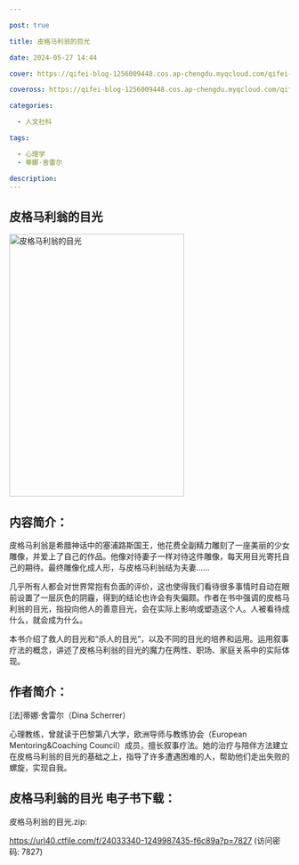 ```yaml
---

post: true

title: 皮格马利翁的目光

date: 2024-05-27 14:44

cover: https://qifei-blog-1256009448.cos.ap-chengdu.myqcloud.com/qifei-blog/6617423e68eb935713be8cef.jpg

coveross: https://qifei-blog-1256009448.cos.ap-chengdu.myqcloud.com/qifei-blog/6617423e68eb935713be8cef.jpg

categories:

  - 人文社科

tags:

  - 心理学
  - 蒂娜·舍雷尔

description:
---
```


## 皮格马利翁的目光
<img alt="皮格马利翁的目光 " class="aligncenter loaded" data-was-processed="true" decoding="async" fetchpriority="high" height="471" src="https://qifei-blog-1256009448.cos.ap-chengdu.myqcloud.com/qifei-blog/6617423e68eb935713be8cef.jpg " style="cursor: zoom-in;" width="314"/>

## 内容简介：

皮格马利翁是希腊神话中的塞浦路斯国王，他花费全副精力雕刻了一座美丽的少女雕像，并爱上了自己的作品。他像对待妻子一样对待这件雕像，每天用目光寄托自己的期待。最终雕像化成人形，与皮格马利翁结为夫妻……

几乎所有人都会对世界常抱有负面的评价，这也使得我们看待很多事情时自动在眼前设置了一层灰色的阴霾，得到的结论也许会有失偏颇。作者在书中强调的皮格马利翁的目光，指投向他人的善意目光，会在实际上影响或塑造这个人。人被看待成什么，就会成为什么。

本书介绍了救人的目光和“杀人的目光”，以及不同的目光的培养和运用。运用叙事疗法的概念，讲述了皮格马利翁的目光的魔力在两性、职场、家庭关系中的实际体现。

## 作者简介：

[法]蒂娜·舍雷尔（Dina Scherrer）

心理教练，曾就读于巴黎第八大学，欧洲导师与教练协会（European Mentoring&amp;Coaching Council）成员，擅长叙事疗法。她的治疗与陪伴方法建立在皮格马利翁的目光的基础之上，指导了许多遭遇困难的人，帮助他们走出失败的螺旋，实现自我。

## 皮格马利翁的目光 电子书下载：
皮格马利翁的目光.zip: 

https://url40.ctfile.com/f/24033340-1249987435-f6c89a?p=7827 (访问密码: 7827)